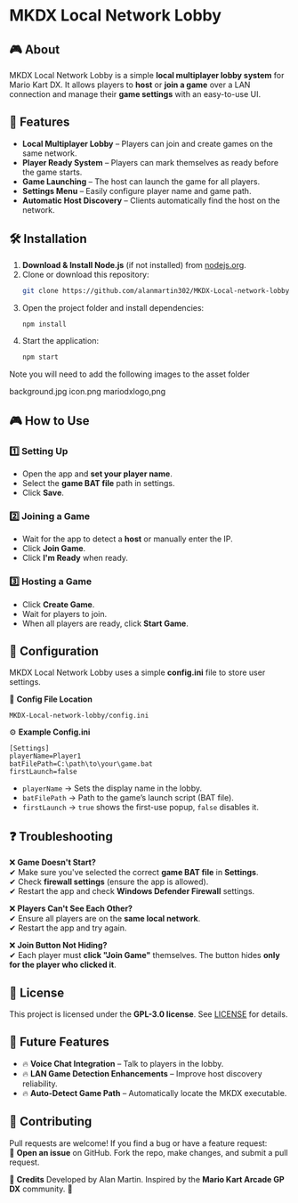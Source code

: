 # MKDX Local Network Lobby

## 🎮 About
MKDX Local Network Lobby is a simple **local multiplayer lobby system** for Mario Kart DX. It allows players to **host** or **join a game** over a LAN connection and manage their **game settings** with an easy-to-use UI.

## 🚀 Features
- **Local Multiplayer Lobby** – Players can join and create games on the same network.
- **Player Ready System** – Players can mark themselves as ready before the game starts.
- **Game Launching** – The host can launch the game for all players.
- **Settings Menu** – Easily configure player name and game path.
- **Automatic Host Discovery** – Clients automatically find the host on the network.

## 🛠 Installation
1. **Download & Install Node.js** (if not installed) from [nodejs.org](https://nodejs.org/).
2. Clone or download this repository:
   ```sh
   git clone https://github.com/alanmartin302/MKDX-Local-network-lobby.git
   ```
3. Open the project folder and install dependencies:
   ```sh
   npm install
   ```
4. Start the application:
   ```sh
   npm start
   ```
Note you will need to add the following images to the asset folder

background.jpg
icon.png
mariodxlogo,png

## 🎮 How to Use
### 1️⃣ Setting Up
- Open the app and **set your player name**.
- Select the **game BAT file** path in settings.
- Click **Save**.

### 2️⃣ Joining a Game
- Wait for the app to detect a **host** or manually enter the IP.
- Click **Join Game**.
- Click **I'm Ready** when ready.

### 3️⃣ Hosting a Game
- Click **Create Game**.
- Wait for players to join.
- When all players are ready, click **Start Game**.

## 🔧 Configuration
MKDX Local Network Lobby uses a simple **config.ini** file to store user settings.

📌 **Config File Location**  
```
MKDX-Local-network-lobby/config.ini
```
⚙ **Example Config.ini**
```
[Settings]
playerName=Player1
batFilePath=C:\path\to\your\game.bat
firstLaunch=false
```
- `playerName` → Sets the display name in the lobby.
- `batFilePath` → Path to the game’s launch script (BAT file).
- `firstLaunch` → `true` shows the first-use popup, `false` disables it.

## ❓ Troubleshooting
❌ **Game Doesn't Start?**  
✔ Make sure you've selected the correct **game BAT file** in **Settings**.  
✔ Check **firewall settings** (ensure the app is allowed).  
✔ Restart the app and check **Windows Defender Firewall** settings.

❌ **Players Can't See Each Other?**  
✔ Ensure all players are on the **same local network**.  
✔ Restart the app and try again.

❌ **Join Button Not Hiding?**  
✔ Each player must **click "Join Game"** themselves. The button hides **only for the player who clicked it**.

## 📜 License
This project is licensed under the **GPL-3.0 license**. See [LICENSE](LICENSE) for details.

## 🔮 Future Features
- 🔥 **Voice Chat Integration** – Talk to players in the lobby.
- 🔥 **LAN Game Detection Enhancements** – Improve host discovery reliability.
- 🔥 **Auto-Detect Game Path** – Automatically locate the MKDX executable.

## 🤝 Contributing
Pull requests are welcome! If you find a bug or have a feature request:  
📌 **Open an issue** on GitHub. Fork the repo, make changes, and submit a pull request.

🌟 **Credits** Developed by Alan Martin. Inspired by the **Mario Kart Arcade GP DX** community. 🚀
